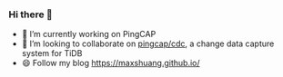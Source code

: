 ### Hi there 👋

<!--
**maxshuang/maxshuang** is a ✨ _special_ ✨ repository because its `README.md` (this file) appears on your GitHub profile.

Here are some ideas to get you started:

- 🔭 I’m currently working on PingCAP
- 🌱 I’m currently learning ...
- 👯 I’m looking to collaborate on ...
- 🤔 I’m looking for help with ...
- 💬 Ask me about ...
- 📫 How to reach me: ...
- 😄 Pronouns: ...
- ⚡ Fun fact: ...
-->

- 🔭 I’m currently working on PingCAP
- 👯 I’m looking to collaborate on [pingcap/cdc](https://github.com/pingcap/ticdc), a change data capture system for TiDB
- 😄 Follow my blog https://maxshuang.github.io/
